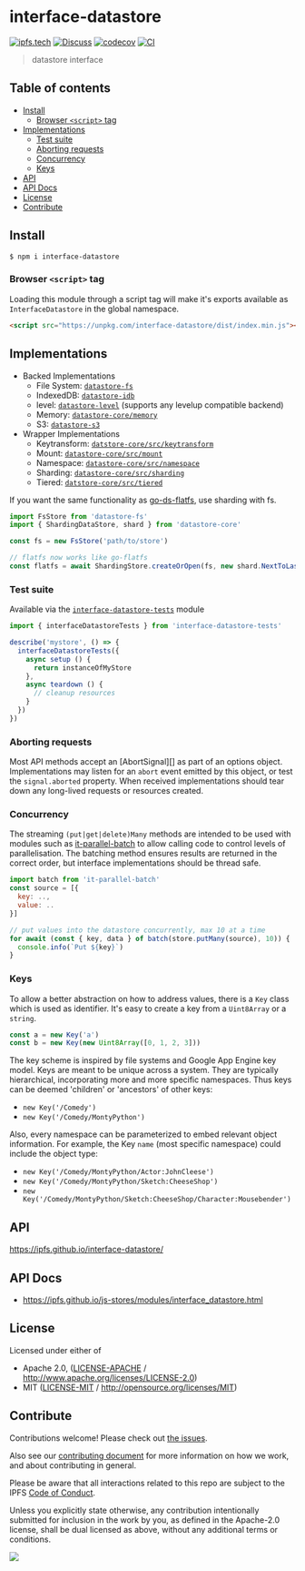 # interface-datastore <!-- omit in toc -->

[![ipfs.tech](https://img.shields.io/badge/project-IPFS-blue.svg?style=flat-square)](https://ipfs.tech)
[![Discuss](https://img.shields.io/discourse/https/discuss.ipfs.tech/posts.svg?style=flat-square)](https://discuss.ipfs.tech)
[![codecov](https://img.shields.io/codecov/c/github/ipfs/js-stores.svg?style=flat-square)](https://codecov.io/gh/ipfs/js-stores)
[![CI](https://img.shields.io/github/actions/workflow/status/ipfs/js-stores/js-test-and-release.yml?branch=main\&style=flat-square)](https://github.com/ipfs/js-stores/actions/workflows/js-test-and-release.yml?query=branch%3Amain)

> datastore interface

## Table of contents <!-- omit in toc -->

- [Install](#install)
  - [Browser `<script>` tag](#browser-script-tag)
- [Implementations](#implementations)
  - [Test suite](#test-suite)
  - [Aborting requests](#aborting-requests)
  - [Concurrency](#concurrency)
  - [Keys](#keys)
- [API](#api)
- [API Docs](#api-docs)
- [License](#license)
- [Contribute](#contribute)

## Install

```console
$ npm i interface-datastore
```

### Browser `<script>` tag

Loading this module through a script tag will make it's exports available as `InterfaceDatastore` in the global namespace.

```html
<script src="https://unpkg.com/interface-datastore/dist/index.min.js"></script>
```

## Implementations

- Backed Implementations
  - File System: [`datastore-fs`](https://github.com/ipfs/js-stores/tree/main/packages/datastore-fs)
  - IndexedDB: [`datastore-idb`](https://github.com/ipfs/js-stores/blob/main/packages/datastore-idb)
  - level: [`datastore-level`](https://github.com/ipfs/js-stores/tree/main/packages/datastore-level) (supports any levelup compatible backend)
  - Memory: [`datastore-core/memory`](https://github.com/ipfs/js-stores/blob/main/packages/datastore-core/src/memory.ts)
  - S3: [`datastore-s3`](https://github.com/ipfs/js-stores/tree/main/packages/datastore-s3)
- Wrapper Implementations
  - Keytransform: [`datstore-core/src/keytransform`](https://github.com/ipfs/js-stores/blob/main/packages/datastore-core/src/keytransform.ts)
  - Mount: [`datastore-core/src/mount`](https://github.com/ipfs/js-stores/blob/main/packages/datastore-core/src/mount.ts)
  - Namespace: [`datastore-core/src/namespace`](https://github.com/ipfs/js-stores/blob/main/packages/datastore-core/src/namespace.ts)
  - Sharding: [`datastore-core/src/sharding`](https://github.com/ipfs/js-stores/blob/main/packages/datastore-core/src/sharding.ts)
  - Tiered: [`datstore-core/src/tiered`](https://github.com/ipfs/js-stores/blob/main/packages/datastore-core/src/tiered.ts)

If you want the same functionality as [go-ds-flatfs](https://github.com/ipfs/go-ds-flatfs), use sharding with fs.

```js
import FsStore from 'datastore-fs'
import { ShardingDataStore, shard } from 'datastore-core'

const fs = new FsStore('path/to/store')

// flatfs now works like go-flatfs
const flatfs = await ShardingStore.createOrOpen(fs, new shard.NextToLast(2))
```

### Test suite

Available via the [`interface-datastore-tests`](https://npmjs.com/package/interface-datastore-tests) module

```js
import { interfaceDatastoreTests } from 'interface-datastore-tests'

describe('mystore', () => {
  interfaceDatastoreTests({
    async setup () {
      return instanceOfMyStore
    },
    async teardown () {
      // cleanup resources
    }
  })
})
```

### Aborting requests

Most API methods accept an \[AbortSignal]\[] as part of an options object.  Implementations may listen for an `abort` event emitted by this object, or test the `signal.aborted` property. When received implementations should tear down any long-lived requests or resources created.

### Concurrency

The streaming `(put|get|delete)Many` methods are intended to be used with modules such as [it-parallel-batch](https://www.npmjs.com/package/it-parallel-batch) to allow calling code to control levels of parallelisation.  The batching method ensures results are returned in the correct order, but interface implementations should be thread safe.

```js
import batch from 'it-parallel-batch'
const source = [{
  key: ..,
  value: ..
}]

// put values into the datastore concurrently, max 10 at a time
for await (const { key, data } of batch(store.putMany(source), 10)) {
  console.info(`Put ${key}`)
}
```

### Keys

To allow a better abstraction on how to address values, there is a `Key` class which is used as identifier. It's easy to create a key from a `Uint8Array` or a `string`.

```js
const a = new Key('a')
const b = new Key(new Uint8Array([0, 1, 2, 3]))
```

The key scheme is inspired by file systems and Google App Engine key model. Keys are meant to be unique across a system. They are typically hierarchical, incorporating more and more specific namespaces. Thus keys can be deemed 'children' or 'ancestors' of other keys:

- `new Key('/Comedy')`
- `new Key('/Comedy/MontyPython')`

Also, every namespace can be parameterized to embed relevant object information. For example, the Key `name` (most specific namespace) could include the object type:

- `new Key('/Comedy/MontyPython/Actor:JohnCleese')`
- `new Key('/Comedy/MontyPython/Sketch:CheeseShop')`
- `new Key('/Comedy/MontyPython/Sketch:CheeseShop/Character:Mousebender')`

## API

<https://ipfs.github.io/interface-datastore/>

## API Docs

- <https://ipfs.github.io/js-stores/modules/interface_datastore.html>

## License

Licensed under either of

- Apache 2.0, ([LICENSE-APACHE](LICENSE-APACHE) / <http://www.apache.org/licenses/LICENSE-2.0>)
- MIT ([LICENSE-MIT](LICENSE-MIT) / <http://opensource.org/licenses/MIT>)

## Contribute

Contributions welcome! Please check out [the issues](https://github.com/ipfs/js-stores/issues).

Also see our [contributing document](https://github.com/ipfs/community/blob/master/CONTRIBUTING_JS.md) for more information on how we work, and about contributing in general.

Please be aware that all interactions related to this repo are subject to the IPFS [Code of Conduct](https://github.com/ipfs/community/blob/master/code-of-conduct.md).

Unless you explicitly state otherwise, any contribution intentionally submitted for inclusion in the work by you, as defined in the Apache-2.0 license, shall be dual licensed as above, without any additional terms or conditions.

[![](https://cdn.rawgit.com/jbenet/contribute-ipfs-gif/master/img/contribute.gif)](https://github.com/ipfs/community/blob/master/CONTRIBUTING.md)

[Key]: #Keys

[Object]: https://developer.mozilla.org/en-US/docs/Web/JavaScript/Reference/Global_Objects/Object

[Uint8Array]: https://developer.mozilla.org/en-US/docs/Web/JavaScript/Reference/Global_Objects/Uint8Array

[AbortSignal]: https://developer.mozilla.org/en-US/docs/Web/API/AbortSignal

[AsyncIterator]: https://developer.mozilla.org/en-US/docs/Web/JavaScript/Reference/Global_Objects/Symbol/asyncIterator

[AsyncIterable]: https://developer.mozilla.org/en-US/docs/Web/JavaScript/Reference/Iteration_protocols

[String]: https://developer.mozilla.org/en-US/docs/Web/JavaScript/Reference/Global_Objects/String

[Array]: https://developer.mozilla.org/en-US/docs/Web/JavaScript/Reference/Global_Objects/Array

[Function]: https://developer.mozilla.org/en-US/docs/Web/JavaScript/Reference/Global_Objects/Function

[Number]: https://developer.mozilla.org/en-US/docs/Web/JavaScript/Reference/Global_Objects/Number

[Boolean]: https://developer.mozilla.org/en-US/docs/Web/JavaScript/Reference/Global_Objects/Boolean
